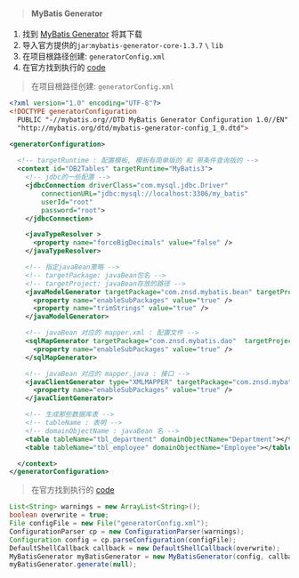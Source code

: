 > #### MyBatis Generator

1. 找到 [MyBatis Generator](https://github.com/mybatis) 将其下载
2. 导入官方提供的`jar`:`mybatis-generator-core-1.3.7` `\` `lib`
3. 在项目根路径创建: `generatorConfig.xml`
4. 在官方找到执行的 [code](http://www.mybatis.org/generator/running/running.html)

> 在项目根路径创建: `generatorConfig.xml`

```xml
<?xml version="1.0" encoding="UTF-8"?>
<!DOCTYPE generatorConfiguration
  PUBLIC "-//mybatis.org//DTD MyBatis Generator Configuration 1.0//EN"
  "http://mybatis.org/dtd/mybatis-generator-config_1_0.dtd">

<generatorConfiguration>
	
  <!-- targetRuntime : 配置模板, 模板有简单版的 和 带条件查询版的 -->
  <context id="DB2Tables" targetRuntime="MyBatis3">
    <!-- jdbc的一些配置 -->
    <jdbcConnection driverClass="com.mysql.jdbc.Driver"
        connectionURL="jdbc:mysql://localhost:3306/my_batis"
        userId="root"
        password="root">
    </jdbcConnection>

    <javaTypeResolver >
      <property name="forceBigDecimals" value="false" />
    </javaTypeResolver>

	<!-- 指定javaBean策略 -->
	<!-- targetPackage: javaBean包名 -->
	<!-- targetProject: javaBean存放的路径 -->
    <javaModelGenerator targetPackage="com.znsd.mybatis.bean" targetProject=".\src\main\java">
      <property name="enableSubPackages" value="true" />
      <property name="trimStrings" value="true" />
    </javaModelGenerator>

	<!-- javaBean 对应的 mapper.xml : 配置文件 -->
    <sqlMapGenerator targetPackage="com.znsd.mybatis.dao"  targetProject=".\src\main\java">
      <property name="enableSubPackages" value="true" />
    </sqlMapGenerator>

	<!-- javaBean 对应的 mapper.java : 接口 -->
    <javaClientGenerator type="XMLMAPPER" targetPackage="com.znsd.mybatis.dao"  targetProject=".\src\main\java">
      <property name="enableSubPackages" value="true" />
    </javaClientGenerator>

	<!-- 生成那些数据库表 -->
    <!-- tableName : 表明 -->
    <!-- domainObjectName : javaBean 名 -->
	<table tableName="tbl_department" domainObjectName="Department"></table>
	<table tableName="tbl_employee" domainObjectName="Employee"></table>

  </context>
</generatorConfiguration>
```

> 在官方找到执行的 [code](http://www.mybatis.org/generator/running/running.html)

```java
List<String> warnings = new ArrayList<String>();
boolean overwrite = true;
File configFile = new File("generatorConfig.xml");
ConfigurationParser cp = new ConfigurationParser(warnings);
Configuration config = cp.parseConfiguration(configFile);
DefaultShellCallback callback = new DefaultShellCallback(overwrite);
MyBatisGenerator myBatisGenerator = new MyBatisGenerator(config, callback, warnings);
myBatisGenerator.generate(null);
```

